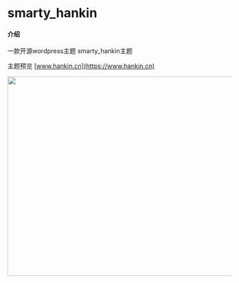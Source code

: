 # smarty_hankin

#### 介绍
一款开源wordpress主题 smarty_hankin主题

主题预览 [www.hankin.cn](https://www.hankin.cn)

<img src="https://github.com/hankin-han/smarty_hankin/blob/master/screenshot.jpg?raw=true" width="600" height="450" />